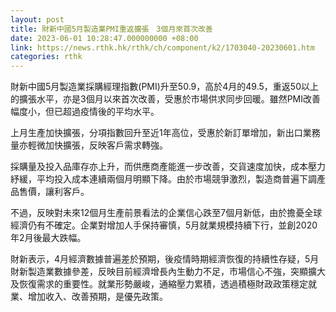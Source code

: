 ```yaml
---
layout: post
title: 財新中國5月製造業PMI重返擴張　3個月來首次改善
date: 2023-06-01 10:28:47.000000000 +08:00
link: https://news.rthk.hk/rthk/ch/component/k2/1703040-20230601.htm
categories: rthk
---
```


財新中國5月製造業採購經理指數(PMI)升至50.9，高於4月的49.5，重返50以上的擴張水平，亦是3個月以來首次改善，受惠於市場供求同步回暖。雖然PMI改善幅度小，但已超過疫情後的平均水平。

上月生產加快擴張，分項指數回升至近1年高位，受惠於新訂單增加，新出口業務量亦輕微加快擴張，反映客戶需求轉強。

採購量及投入品庫存亦上升，而供應商產能進一步改善，交貨速度加快，成本壓力紓緩，平均投入成本連續兩個月明顯下降。由於市場競爭激烈，製造商普遍下調產品售價，讓利客戶。

不過，反映對未來12個月生產前景看法的企業信心跌至7個月新低，由於擔憂全球經濟仍有不確定。企業對增加人手保持審慎，5月就業規模持續下行，並創2020年2月後最大跌幅。

財新表示，4月經濟數據普遍差於預期，後疫情時期經濟恢復的持續性存疑，5月財新製造業數據參差，反映目前經濟增長內生動力不足，市場信心不強，突顯擴大及恢復需求的重要性。就業形勢嚴峻，通縮壓力累積，透過積極財政政策穩定就業、增加收入、改善預期，是優先政策。
